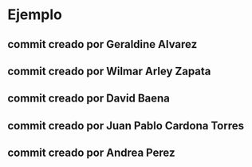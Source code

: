 # Ejemplo
## commit creado por Geraldine Alvarez
## commit creado por Wilmar Arley Zapata
## commit creado por David Baena
## commit creado por Juan Pablo Cardona Torres
## commit creado por Andrea Perez
